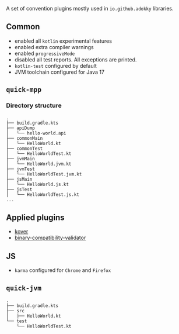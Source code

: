 A set of convention plugins mostly used in `io.github.adokky` libraries.

## Common

* enabled all `kotlin` experimental features
* enabled extra compiler warnings
* enabled `progressiveMode`
* disabled all test reports. All exceptions are printed.
* `kotlin-test` configured by default
* JVM toolchain configured for Java 17

## `quick-mpp`

### Directory structure

```text
.
├── build.gradle.kts
├── apiDump
│   └── hello-world.api
├── commonMain
│   └── HelloWorld.kt
├── commonTest
│   └── HelloWorldTest.kt
├── jvmMain
│   └── HelloWorld.jvm.kt
├── jvmTest
│   └── HelloWorldTest.jvm.kt
├── jsMain
│   └── HelloWorld.js.kt
├── jsTest
│   └── HelloWorldTest.js.kt
...
```

## Applied plugins

* [kover](https://github.com/Kotlin/kotlinx-kover)
* [binary-compatibility-validator](https://github.com/Kotlin/binary-compatibility-validator)

## JS

* `karma` configured for `Chrome` and `Firefox`

## `quick-jvm`

```text
.
├── build.gradle.kts
├── src
│   ├── HelloWorld.kt
└── test
    └── HelloWorldTest.kt
```